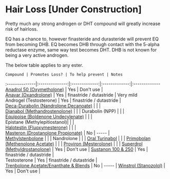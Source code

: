 # Hair Loss [Under Construction]

Pretty much any strong androgen or DHT compound will greatly increase risk of hairloss.

EQ has a chance to, however finasteride and durasteride will prevent EQ from becoming DHB. EQ becomes DHB through contact with the 5-alpha reductase enzyme, same way test becomes DHT. DHB is not known for being a very active androgen.

The below table applies to any ester.

	Compound | Promotes Loss? | To help prevent | Notes
:--------------|:--------------:|:-------------:|:-------------:|:-------------
[Anadrol 50 (Oxymetholone)](/anadrol.md) | Yes | Don't use |   
[Anavar (Oxandrolone)](/anavar.md) | Yes | finastride / dutastride  | Very mild  
Androgel (Testosterone) | Yes | finastride / dutastride  |   
[Deca-Durabolin (Nandrolone Decanoate)](/deca_durabolin.md) | | |   
[Dianabol (Methandrostenolone)](/dianabol.md) | | | 
Durabolin (NPP) | | |   
[Equipoise (Boldenone Undecylenate)](/equipoise.md) | | |    
Epistane (Methylepitiostanol)| | |   
[Halotestin (Fluoxymesterone)](/halotestin.md) | | |   
[Masteron (Drostanolone Propionate)](/masteron.md) | No | ----- |  
[Methylstenbolone](http://www.reddit.com/r/steroids/wiki/compounds/methylstenbolone) | | | 
Nandrolone | | | 
[Oral Turinabol](/turinabol.md) | | | 
[Primobolan (Methenolone Acetate)](/primobolan.md) | | |
[Proviron (Mesterolone)](/proviron.md) | | |
[Superdrol (Methyldrostanolone)](/gear/methasterone.md) | Yes | Don't use | 
[Sustanon 100 & 250](/sustanon_250.md) | Yes | finastride / dutastride  |   
Testosterone | Yes | finastride / dutastride  |   
[Trenbolone Acetate/Enanthate & Blends](/trenbolone.md) | No | ----- |
[Winstrol (Stanozolol)](/winstrol.md) | Yes | Don't use |